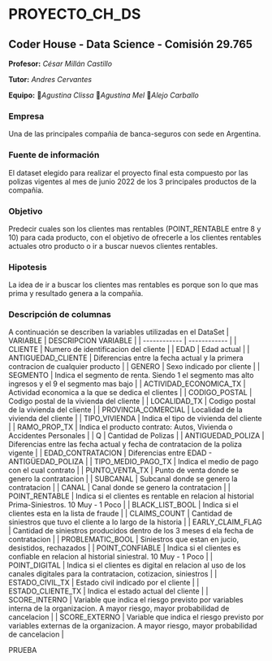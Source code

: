 # **PROYECTO_CH_DS**
## Coder House - Data Science - Comisión 29.765
**Profesor:** *César Millán Castillo*

**Tutor:** *Andres Cervantes*

**Equipo:**
 :woman:*Agustina Clissa*
 :woman:*Agustina Mel*
 :man:*Alejo Carballo*

### Empresa
Una de las principales compañia de banca-seguros con sede en Argentina.

### Fuente de información
El dataset elegido para realizar el proyecto final esta compuesto por las polizas vigentes al mes de junio 2022 de los 3 principales productos de la compañia.

### Objetivo
Predecir cuales son los clientes mas rentables (POINT_RENTABLE entre 8 y 10) para cada producto, con el objetivo de ofrecerle a los clientes rentables  actuales otro producto o ir a buscar nuevos clientes rentables.

### Hipotesis
La idea de ir a buscar los clientes mas rentables es porque son lo que mas prima y resultado genera a la compañia.

### Descripción de columnas
A continuación se describen la variables utilizadas en el DataSet
|	VARIABLE	|	DESCRIPCION VARIABLE	|
|	------------	|	------------	|
|	CLIENTE	|	Numero de identificacion del cliente	|
|	EDAD	|	Edad actual	|
|	ANTIGUEDAD_CLIENTE	|	Diferencias entre la fecha actual y la primera contracion de cualquier producto	|
|	GENERO	|	Sexo indicado por cliente	|
|	SEGMENTO	|	Indica el segmento de renta. Siendo 1 el segmento mas alto ingresos y el 9 el segmento mas bajo	|
|	ACTIVIDAD_ECONOMICA_TX	|	Actividad economica a la que se dedica el clientes	|
|	CODIGO_POSTAL	|	Codigo postal de la vivienda del cliente	|
|	LOCALIDAD_TX	|	Codigo postal de la vivienda del cliente	|
|	PROVINCIA_COMERCIAL	|	Localidad de la vivienda del cliente	|
|	TIPO_VIVIENDA	|	Indica el tipo de vivienda del cliente	|
|	RAMO_PROP_TX	|	Indica el producto contrato: Autos, Vivienda o Accidentes Personales	|
|	Q	|	Cantidad de Polizas	|
|	ANTIGUEDAD_POLIZA	|	Diferencias entre las fecha actual y fecha de contratacion de la poliza vigente	|
|	EDAD_CONTRATACION	|	Diferencias entre EDAD - ANTIGÜEDAD_POLIZA	|
|	TIPO_MEDIO_PAGO_TX	|	Indica el medio de pago con el cual contrato	|
|	PUNTO_VENTA_TX	|	Punto de venta donde se genero la contratacion	|
|	SUBCANAL	|	Subcanal donde se genero la contratacion	|
|	CANAL	|	Canal donde se genero la contratacion	|
|	POINT_RENTABLE	|	Indica si el clientes es rentable en relacion al historial Prima-Siniestros. 10 Muy - 1 Poco	|
|	BLACK_LIST_BOOL	|	Indica si el clientes esta en la lista de fraude	|
|	CLAIMS_COUNT	|	Cantidad de siniestros que tuvo el cliente a lo largo de la historia	|
|	EARLY_CLAIM_FLAG	|	Cantidad de siniestros producidos dentro de los 3 meses d ela fecha de contratacion	|
|	PROBLEMATIC_BOOL	|	Siniestros que estan en jucio, desistidos, rechazados	|
|	POINT_CONFIABLE	|	Indica si el clientes es confiable en relacion al historial siniestral. 10 Muy - 1 Poco	|
|	POINT_DIGITAL	|	Indica si el clientes es digital  en relacion al uso de los canales digitales para la contratacion, cotizacion, siniestros	|
|	ESTADO_CIVIL_TX	|	Estado civil indicado por el cliente	|
|	ESTADO_CLIENTE_TX	|	Indica el estado actual del cliente	|
|	SCORE_INTERNO	|	Variable que indica el riesgo previsto por variables interna de la organizacion. A mayor riesgo, mayor probabilidad de cancelacion	|
|	SCORE_EXTERNO	|	Variable que indica el riesgo previsto por variables externas de la organizacion. A mayor riesgo, mayor probabilidad de cancelacion	|


PRUEBA
